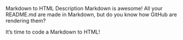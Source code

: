 Markdown to HTML
Description
Markdown is awesome! All your README.md are made in Markdown, but do you know how GitHub are rendering them?

It’s time to code a Markdown to HTML!
